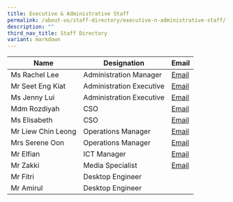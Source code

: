 ```yaml
---
title: Executive & Administrative Staff
permalink: /about-us/staff-directory/executive-n-administrative-staff/
description: ""
third_nav_title: Staff Directory
variant: markdown
---
```

| Name | Designation | Email |
| -------- | -------- | -------- |
| Ms Rachel Lee     | Administration Manager     | <a href="mailto:Rachel_Lee@schools.gov.sg" target="">Email</a>     |
| Mr Seet Eng Kiat     | Administration Executive     | <a href="mailto:Seet_Eng_Kiat@schools.gov.sg" target="">Email</a>     |
| Ms Jenny Lui     | Administration Executive    | <a href="mailto:lui_yuen_lan@schools.gov.sg" target="">Email</a>     |
| Mdm Rozdiyah     | CSO    | <a href="mailto:Rozdiyah_Harun@schools.gov.sg" target="">Email</a>    |
| Ms Elisabeth     | CSO    | <a href="mailto:elisabeth_lily@schools.gov.sg" target="">Email</a>    |
| Mr Liew Chin Leong     | Operations Manager     | <a href="mailto:liew_chin_leong@schools.gov.sg" target="">Email</a>     |
| Mrs Serene Oon    | Operations Manager    | <a href="mailto:serene_sing_ching_lan@schools.gov.sg" target="">Email</a>     |
| Mr Elfian     | ICT Manager     | <a href="mailto:elfian_abdul_hadi@schools.gov.sg" target="">Email</a>    |
| Mr Zakki    | Media Specialist   | <a href="mailto:zakki_b_adali@schools.gov.sg" target="">Email</a>    |
| Mr Fitri     | Desktop Engineer     | 
| Mr Amirul     | Desktop Engineer     |